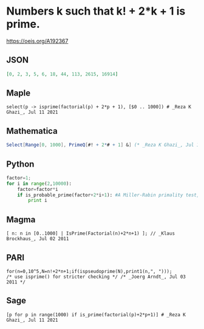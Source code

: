 # Numbers k such that k\! \+ 2\*k \+ 1 is prime\.
https://oeis.org/A192367
## JSON
```JSON
[0, 2, 3, 5, 6, 18, 44, 113, 2615, 16914]
```
## Maple
```Maple
select(p -> isprime(factorial(p) + 2*p + 1), [$0 .. 1000]) # _Reza K Ghazi_, Jul 11 2021
```
## Mathematica
```Mathematica
Select[Range[0, 1000], PrimeQ[#! + 2*# + 1] &] (* _Reza K Ghazi_, Jul 11 2021 *)
```
## Python
```Python
factor=1;
for i in range(2,10000):
    factor=factor*i
    if is_probable_prime(factor+2*i+1): #A Miller-Rabin primality test, with k=10
        print i
```
## Magma
```Magma
[ n: n in [0..1000] | IsPrime(Factorial(n)+2*n+1) ]; // _Klaus Brockhaus_, Jul 02 2011
```
## PARI
```PARI
for(n=0,10^5,N=n!+2*n+1;if(ispseudoprime(N),print1(n,", ")));
/* use isprime() for stricter checking */ /* _Joerg Arndt_, Jul 03 2011 */
```
## Sage
```Sage
[p for p in range(1000) if is_prime(factorial(p)+2*p+1)] # _Reza K Ghazi_, Jul 11 2021
```
